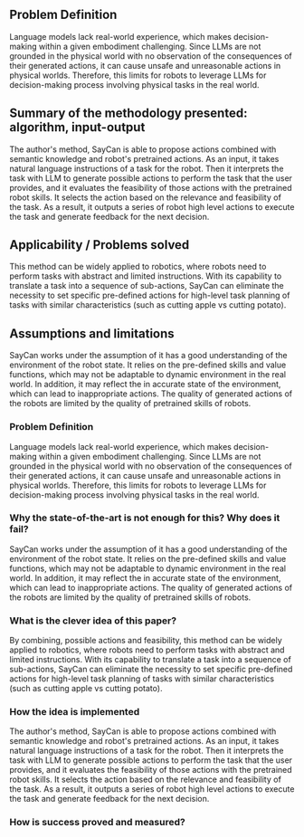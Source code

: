 ## Problem Definition
Language models lack real-world experience, which makes decision-making within a given embodiment challenging.  Since LLMs are not grounded in the physical world with no observation of the consequences of their generated actions, it can cause unsafe and unreasonable actions in physical worlds. Therefore, this limits for robots to leverage LLMs for decision-making process involving physical tasks in the real world.
## Summary of the methodology presented: algorithm, input-output
The author's method, SayCan is able to propose actions combined with semantic knowledge and robot's pretrained actions. As an input, it takes natural language instructions of a task for the robot. Then it interprets the task with LLM to generate possible actions to perform the task that the user provides, and it evaluates the feasibility of those actions with the pretrained robot skills. It selects the action based on the relevance and feasibility of the task.  As a result, it outputs a series of robot high level actions to execute the task and generate feedback for the next decision.
## Applicability / Problems solved
This method can be widely applied to robotics, where robots need to perform tasks with abstract and limited instructions. With its capability to translate a task into a sequence of sub-actions, SayCan can eliminate the necessity to set specific pre-defined actions for high-level task planning of tasks with similar characteristics (such as cutting apple vs cutting potato).
## Assumptions and limitations

SayCan works under the assumption of it has a good understanding of the environment of the robot state. It relies on the pre-defined skills and value functions, which may not be adaptable to dynamic environment in the real world. In addition, it may reflect the in accurate state of the environment, which can lead to inappropriate actions. The quality of generated actions of the robots are limited by the quality of pretrained skills of robots.


### Problem Definition
Language models lack real-world experience, which makes decision-making within a given embodiment challenging.  Since LLMs are not grounded in the physical world with no observation of the consequences of their generated actions, it can cause unsafe and unreasonable actions in physical worlds. Therefore, this limits for robots to leverage LLMs for decision-making process involving physical tasks in the real world.

### Why the state-of-the-art is not enough for this? Why does it fail?

SayCan works under the assumption of it has a good understanding of the environment of the robot state. It relies on the pre-defined skills and value functions, which may not be adaptable to dynamic environment in the real world. In addition, it may reflect the in accurate state of the environment, which can lead to inappropriate actions. The quality of generated actions of the robots are limited by the quality of pretrained skills of robots.
### What is the clever idea of this paper?
By combining, possible actions and feasibility, this method can be widely applied to robotics, where robots need to perform tasks with abstract and limited instructions. With its capability to translate a task into a sequence of sub-actions, SayCan can eliminate the necessity to set specific pre-defined actions for high-level task planning of tasks with similar characteristics (such as cutting apple vs cutting potato).

### How the idea is implemented
The author's method, SayCan is able to propose actions combined with semantic knowledge and robot's pretrained actions. As an input, it takes natural language instructions of a task for the robot. Then it interprets the task with LLM to generate possible actions to perform the task that the user provides, and it evaluates the feasibility of those actions with the pretrained robot skills. It selects the action based on the relevance and feasibility of the task.  As a result, it outputs a series of robot high level actions to execute the task and generate feedback for the next decision.
###  How is success proved and measured?

